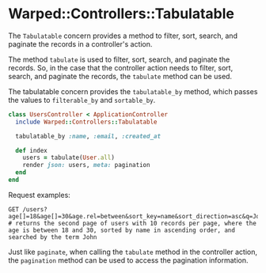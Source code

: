 # Warped::Controllers::Tabulatable

The `Tabulatable` concern provides a method to filter, sort, search, and paginate the records in a controller's action.

The method `tabulate` is used to filter, sort, search, and paginate the records. So, in the case that the controller action needs to filter, sort, search, and paginate the records, the `tabulate` method can be used.

The tabulatable concern provides the `tabulatable_by` method, which passes the values to `filterable_by` and `sortable_by`.

```ruby
class UsersController < ApplicationController
  include Warped::Controllers::Tabulatable

  tabulatable_by :name, :email, :created_at

  def index
    users = tabulate(User.all)
    render json: users, meta: pagination
  end
end
```

Request examples:
```
GET /users?age[]=18&age[]=30&age.rel=between&sort_key=name&sort_direction=asc&q=John&page=2&per_page=10
# returns the second page of users with 10 records per page, where the age is between 18 and 30, sorted by name in ascending order, and searched by the term John
```

Just like `paginate`, when calling the `tabulate` method in the controller action, the `pagination` method can be used to access the pagination information.
